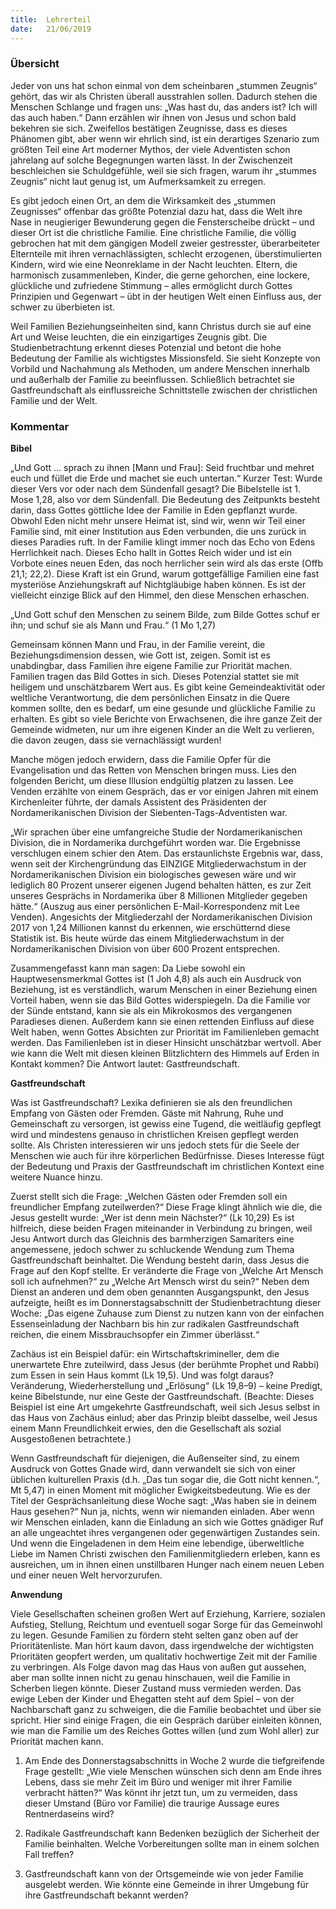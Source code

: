 ```yaml
---
title:  Lehrerteil
date:   21/06/2019
---
```


### Übersicht


Jeder von uns hat schon einmal von dem scheinbaren „stummen Zeugnis“ gehört, das wir als Christen überall ausstrahlen sollen. Dadurch stehen die Menschen Schlange und fragen uns: „Was hast du, das anders ist? Ich will das auch haben.“ Dann erzählen wir ihnen von Jesus und schon bald bekehren sie sich. Zweifellos bestätigen Zeugnisse, dass es dieses Phänomen gibt, aber wenn wir ehrlich sind, ist ein derartiges Szenario zum größten Teil eine Art moderner Mythos, der viele Adventisten schon jahrelang auf solche Begegnungen warten lässt. In der Zwischenzeit beschleichen sie Schuldgefühle, weil sie sich fragen, warum ihr „stummes Zeugnis“ nicht laut genug ist, um Aufmerksamkeit zu erregen.

Es gibt jedoch einen Ort, an dem die Wirksamkeit des „stummen Zeugnisses“ offenbar das größte Potenzial dazu hat, dass die Welt ihre Nase in neugieriger Bewunderung gegen die Fensterscheibe drückt – und dieser Ort ist die christliche Familie. Eine christliche Familie, die völlig gebrochen hat mit dem gängigen Modell zweier gestresster, überarbeiteter Elternteile mit ihren vernachlässigten, schlecht erzogenen, überstimulierten Kindern, wird wie eine Neonreklame in der Nacht leuchten. Eltern, die harmonisch zusammenleben, Kinder, die gerne gehorchen, eine lockere, glückliche und zufriedene Stimmung – alles ermöglicht durch Gottes Prinzipien und Gegenwart – übt in der heutigen Welt einen Einfluss aus, der schwer zu überbieten ist.

Weil Familien Beziehungseinheiten sind, kann Christus durch sie auf eine Art und Weise leuchten, die ein einzigartiges Zeugnis gibt. Die Studienbetrachtung erkennt dieses Potenzial und betont die hohe Bedeutung der Familie als wichtigstes Missionsfeld. Sie sieht Konzepte von Vorbild und Nachahmung als Methoden, um andere Menschen innerhalb und außerhalb der Familie zu beeinflussen. Schließlich betrachtet sie Gastfreundschaft als einflussreiche Schnittstelle zwischen der christlichen Familie und der Welt.

### Kommentar

**Bibel**

„Und Gott ... sprach zu ihnen [Mann und Frau]: Seid fruchtbar und mehret euch und füllet die Erde und machet sie euch untertan.“
Kurzer Test: Wurde dieser Vers vor oder nach dem Sündenfall gesagt? Die Bibelstelle ist 1. Mose 1,28, also vor dem Sündenfall. Die Bedeutung des Zeitpunkts besteht darin, dass Gottes göttliche Idee der Familie in Eden gepflanzt wurde. Obwohl Eden nicht mehr unsere Heimat ist, sind wir, wenn wir Teil einer Familie sind, mit einer Institution aus Eden verbunden, die uns zurück in dieses Paradies ruft. In der Familie klingt immer noch das Echo von Edens Herrlichkeit nach. Dieses Echo hallt in Gottes Reich wider und ist ein Vorbote eines neuen Eden, das noch herrlicher sein wird als das erste (Offb 21,1; 22,2). Diese Kraft ist ein Grund, warum gottgefällige Familien eine fast mysteriöse Anziehungskraft auf Nichtgläubige haben können. Es ist der vielleicht einzige Blick auf den Himmel, den diese Menschen erhaschen.

„Und Gott schuf den Menschen zu seinem Bilde, zum Bilde Gottes schuf er ihn; und schuf sie als Mann und Frau.“ (1 Mo 1,27)

Gemeinsam können Mann und Frau, in der Familie vereint, die Beziehungsdimension dessen, wie Gott ist, zeigen. Somit ist es unabdingbar, dass Familien ihre eigene Familie zur Priorität machen. Familien tragen das Bild Gottes in sich. Dieses Potenzial stattet sie mit heiligem und unschätzbarem Wert aus. Es gibt keine Gemeindeaktivität oder weltliche Verantwortung, die dem persönlichen Einsatz in die Quere kommen sollte, den es bedarf, um eine gesunde und glückliche Familie zu erhalten. Es gibt so viele Berichte von Erwachsenen, die ihre ganze Zeit der Gemeinde widmeten, nur um ihre eigenen Kinder an die Welt zu verlieren, die davon zeugen, dass sie vernachlässigt wurden!

Manche mögen jedoch erwidern, dass die Familie Opfer für die Evangelisation und das Retten von Menschen bringen muss. Lies den folgenden Bericht, um diese Illusion endgültig platzen zu lassen. Lee Venden erzählte von einem Gespräch, das er vor einigen Jahren mit einem Kirchenleiter führte, der damals Assistent des Präsidenten der Nordamerikanischen Division der Siebenten-Tags-Adventisten war.

„Wir sprachen über eine umfangreiche Studie der Nordamerikanischen Division, die in Nordamerika durchgeführt worden war. Die Ergebnisse verschlugen einem schier den Atem. Das erstaunlichste Ergebnis war, dass, wenn seit der Kirchengründung das EINZIGE Mitgliederwachstum in der Nordamerikanischen Division ein biologisches gewesen wäre und wir lediglich 80 Prozent unserer eigenen Jugend behalten hätten, es zur Zeit unseres Gesprächs in Nordamerika über 8 Millionen Mitglieder gegeben hätte.“ (Auszug aus einer persönlichen E-Mail-Korrespondenz mit Lee Venden). Angesichts der Mitgliederzahl der Nordamerikanischen Division 2017 von 1,24 Millionen kannst du erkennen, wie erschütternd diese Statistik ist. Bis heute würde das einem Mitgliederwachstum in der Nordamerikanischen Division von über 600 Prozent entsprechen.

Zusammengefasst kann man sagen: Da Liebe sowohl ein Hauptwesensmerkmal Gottes ist (1 Joh 4,8) als auch ein Ausdruck von Beziehung, ist es verständlich, warum Menschen in einer Beziehung einen Vorteil haben, wenn sie das Bild Gottes widerspiegeln. Da die Familie vor der Sünde entstand, kann sie als ein Mikrokosmos des vergangenen Paradieses dienen. Außerdem kann sie einen rettenden Einfluss auf diese Welt haben, wenn Gottes Absichten zur Priorität im Familienleben gemacht werden. Das Familienleben ist in dieser Hinsicht unschätzbar wertvoll. Aber wie kann die Welt mit diesen kleinen Blitzlichtern des Himmels auf Erden in Kontakt kommen? Die Antwort lautet: Gastfreundschaft.

**Gastfreundschaft**

Was ist Gastfreundschaft? Lexika definieren sie als den freundlichen Empfang von Gästen oder Fremden. Gäste mit Nahrung, Ruhe und Gemeinschaft zu versorgen, ist gewiss eine Tugend, die weitläufig gepflegt wird und mindestens genauso in christlichen Kreisen gepflegt werden sollte. Als Christen interessieren wir uns jedoch stets für die Seele der Menschen wie auch für ihre körperlichen Bedürfnisse. Dieses Interesse fügt der Bedeutung und Praxis der Gastfreundschaft im christlichen Kontext eine weitere Nuance hinzu.

Zuerst stellt sich die Frage: „Welchen Gästen oder Fremden soll ein freundlicher Empfang zuteilwerden?“ Diese Frage klingt ähnlich wie die, die Jesus gestellt wurde: „Wer ist denn mein Nächster?“ (Lk 10,29) Es ist hilfreich, diese beiden Fragen miteinander in Verbindung zu bringen, weil Jesu Antwort durch das Gleichnis des barmherzigen Samariters eine angemessene, jedoch schwer zu schluckende Wendung zum Thema Gastfreundschaft beinhaltet. Die Wendung besteht darin, dass Jesus die Frage auf den Kopf stellte. Er veränderte die Frage von „Welche Art Mensch soll ich aufnehmen?“ zu „Welche Art Mensch wirst du sein?“ Neben dem Dienst an anderen und dem oben genannten Ausgangspunkt, den Jesus aufzeigte, heißt es im Donnerstagsabschnitt der Studienbetrachtung dieser Woche: „Das eigene Zuhause zum Dienst zu nutzen kann von der einfachen Essenseinladung der Nachbarn bis hin zur radikalen Gastfreundschaft reichen, die einem Missbrauchsopfer ein Zimmer überlässt.“

Zachäus ist ein Beispiel dafür: ein Wirtschaftskrimineller, dem die unerwartete Ehre zuteilwird, dass Jesus (der berühmte Prophet und Rabbi) zum Essen in sein Haus kommt (Lk 19,5). Und was folgt daraus? Veränderung, Wiederherstellung und „Erlösung“ (Lk 19,8–9) – keine Predigt, keine Bibelstunde, nur eine Geste der Gastfreundschaft. (Beachte: Dieses Beispiel ist eine Art umgekehrte Gastfreundschaft, weil sich Jesus selbst in das Haus von Zachäus einlud; aber das Prinzip bleibt dasselbe, weil Jesus einem Mann Freundlichkeit erwies, den die Gesellschaft als sozial Ausgestoßenen betrachtete.)

Wenn Gastfreundschaft für diejenigen, die Außenseiter sind, zu einem Ausdruck von Gottes Gnade wird, dann verwandelt sie sich von einer üblichen kulturellen Praxis (d.h. „Das tun sogar die, die Gott nicht kennen.“, Mt 5,47) in einen Moment mit möglicher Ewigkeitsbedeutung. Wie es der Titel der Gesprächsanleitung diese Woche sagt: „Was haben sie in deinem Haus gesehen?“ Nun ja, nichts, wenn wir niemanden einladen. Aber wenn wir Menschen einladen, kann die Einladung an sich wie Gottes gnädiger Ruf an alle ungeachtet ihres vergangenen oder gegenwärtigen Zustandes sein. Und wenn die Eingeladenen in dem Heim eine lebendige, überweltliche Liebe im Namen Christi zwischen den Familienmitgliedern erleben, kann es ausreichen, um in ihnen einen unstillbaren Hunger nach einem neuen Leben und einer neuen Welt hervorzurufen.

**Anwendung**

Viele Gesellschaften scheinen großen Wert auf Erziehung, Karriere, sozialen Aufstieg, Stellung, Reichtum und eventuell sogar Sorge für das Gemeinwohl zu legen. Gesunde Familien zu fördern steht selten ganz oben auf der Prioritätenliste. Man hört kaum davon, dass irgendwelche der wichtigsten Prioritäten geopfert werden, um qualitativ hochwertige Zeit mit der Familie zu verbringen. Als Folge davon mag das Haus von außen gut aussehen, aber man sollte innen nicht zu genau hinschauen, weil die Familie in Scherben liegen könnte. Dieser Zustand muss vermieden werden. Das ewige Leben der Kinder und Ehegatten steht auf dem Spiel – von der Nachbarschaft ganz zu schweigen, die die Familie beobachtet und über sie spricht. Hier sind einige Fragen, die ein Gespräch darüber einleiten können, wie man die Familie um des Reiches Gottes willen (und zum Wohl aller) zur Priorität machen kann.

1. Am Ende des Donnerstagsabschnitts in Woche 2 wurde die tiefgreifende Frage gestellt: „Wie viele Menschen wünschen sich denn am Ende ihres Lebens, dass sie mehr Zeit im Büro und weniger mit ihrer Familie verbracht hätten?“ Was könnt ihr jetzt tun, um zu vermeiden, dass dieser Umstand (Büro vor Familie) die traurige Aussage eures Rentnerdaseins wird?

2. Radikale Gastfreundschaft kann Bedenken bezüglich der Sicherheit der Familie beinhalten. Welche Vorbereitungen sollte man in einem solchen Fall treffen?

3. Gastfreundschaft kann von der Ortsgemeinde wie von jeder Familie ausgelebt werden. Wie könnte eine Gemeinde in ihrer Umgebung für ihre Gastfreundschaft bekannt werden?

